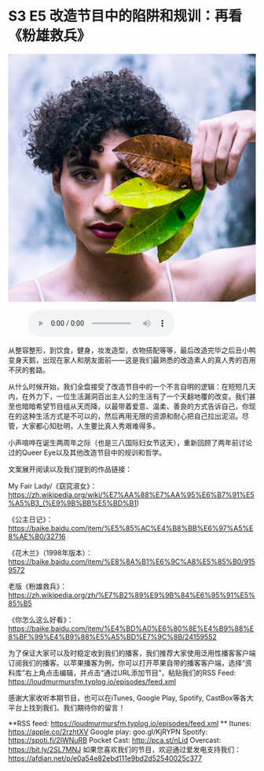 # S3 E5 改造节目中的陷阱和规训：再看《粉雄救兵》

![](./image.jpeg)

<figure>
    <figcaption></figcaption>
    <audio
        controls
        src="./audio.mp3">
            Your browser does not support the
            <code>audio</code> element.
    </audio>
</figure>

<p>从整容整形，到饮食，健身，妆发造型，衣物搭配等等，最后改造完毕之后丑小鸭变身天鹅，出现在家人和朋友面前——这是我们最熟悉的改造素人的真人秀的百用不厌的套路。</p>
<p>从什么时候开始，我们全盘接受了改造节目中的一个不言自明的逻辑：在短短几天内，在外力下，一位生活漏洞百出主人公的生活有了一个天翻地覆的改变。我们甚至也暗暗希望节目组从天而降，以最带着爱意、温柔、善良的方式告诉自己，你现在的这种生活方式是不可以的，然后再用无限的资源和耐心把自己拉出泥沼。尽管，大家都心知肚明，人生要比真人秀艰难得多。</p>
<p>小声喧哗在诞生两周年之际（也是三八国际妇女节这天），重新回顾了两年前讨论过的Queer Eye以及其他改造节目中的规训和哲学。</p>
<p>文案展开阅读以及我们提到的作品链接：</p>
<p>My Fair Lady/《窈窕淑女》：<a href="https://zh.wikipedia.org/wiki/%E7%AA%88%E7%AA%95%E6%B7%91%E5%A5%B3_(%E9%9B%BB%E5%BD%B1">https://zh.wikipedia.org/wiki/%E7%AA%88%E7%AA%95%E6%B7%91%E5%A5%B3_(%E9%9B%BB%E5%BD%B1</a>)</p>
<p>《公主日记》：<a href="https://baike.baidu.com/item/%E5%85%AC%E4%B8%BB%E6%97%A5%E8%AE%B0/32716">https://baike.baidu.com/item/%E5%85%AC%E4%B8%BB%E6%97%A5%E8%AE%B0/32716</a></p>
<p>《花木兰》（1998年版本）：<a href="https://baike.baidu.com/item/%E8%8A%B1%E6%9C%A8%E5%85%B0/9159572">https://baike.baidu.com/item/%E8%8A%B1%E6%9C%A8%E5%85%B0/9159572</a></p>
<p>老版《粉雄救兵》：<a href="https://zh.wikipedia.org/zh/%E7%B2%89%E9%9B%84%E6%95%91%E5%85%B5">https://zh.wikipedia.org/zh/%E7%B2%89%E9%9B%84%E6%95%91%E5%85%B5</a></p>
<p>《你怎么这么好看》：<a href="https://baike.baidu.com/item/%E4%BD%A0%E6%80%8E%E4%B9%88%E8%BF%99%E4%B9%88%E5%A5%BD%E7%9C%8B/24159552">https://baike.baidu.com/item/%E4%BD%A0%E6%80%8E%E4%B9%88%E8%BF%99%E4%B9%88%E5%A5%BD%E7%9C%8B/24159552</a></p>
<p>为了保证大家可以及时稳定收到我们的播客，我们推荐大家使用泛用性播客客户端订阅我们的播客。以苹果播客为例，你可以打开苹果自带的播客客户端，选择“资料库”右上角点击编辑，并点击“通过URL添加节目”，粘贴我们的RSS Feed: <a href="https://loudmurmursfm.typlog.io/episodes/feed.xml">https://loudmurmursfm.typlog.io/episodes/feed.xml</a></p>
<p>感谢大家收听本期节目，也可以在iTunes, Google Play, Spotify, CastBox等各大平台上找到我们。我们期待你的留言！</p>
<p>**RSS feed: <a href="https://loudmurmursfm.typlog.io/episodes/feed.xml">https://loudmurmursfm.typlog.io/episodes/feed.xml</a> **
Itunes: <a href="https://apple.co/2rzhtXV">https://apple.co/2rzhtXV</a>
Google play: goo.gl/KjRYPN 
Spotify: <a href="https://spoti.fi/2IWNuRB">https://spoti.fi/2IWNuRB</a> 
Pocket Cast: <a href="http://pca.st/nLid">http://pca.st/nLid</a> 
Overcast: <a href="https://bit.ly/2SL7MNJ">https://bit.ly/2SL7MNJ</a> 
如果您喜欢我们的节目，欢迎通过爱发电支持我们：
<a href="https://afdian.net/p/e0a54e82ebd111e9bd2d52540025c377">https://afdian.net/p/e0a54e82ebd111e9bd2d52540025c377</a></p>
